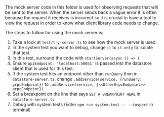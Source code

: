 The mock server code in this folder is used for observing requests that will
be sent to the server. When the server sends back a vague error it is often
because the request it receives is incorrect so it is crucial to have a tool to
view the request in order to know what client library code needs to change.

The steps to follow for using the mock server is:
1. Take a look at `test/try-server.ts` to see how the mock server is used.
2. In the system test you want to debug, change `it` to `it.only` to isolate that test.
3. In this test, surround the code with `startServer(async () => {`
4. Ensure `apiEndpoint: 'localhost:50051'` is passed into the datastore client that is used for this test.
5. If the system test hits an endpoint other than `runQuery` then in `datastore-server.ts`, change `.addService(service, {runQuery: grpcEndpoint})` to `.addService(service, {<<OtherGrpcEndpoint>>: grpcEndpoint})`
6. Set a breakpoint on the line that says `SET A BREAKPOINT HERE` in `datastore-server.ts`
7. Debug with system tests (Enter `npm run system-test -- --inspect` in terminal)


